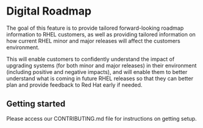 # Digital Roadmap

The goal of this feature is to provide tailored forward-looking roadmap information to RHEL customers, as well as providing tailored information on how current RHEL minor and major releases will affect the customers environment.

This will enable customers to confidently understand the impact of upgrading systems (for both minor and major releases) in their environment (including positive and negative impacts), and will enable them to better understand what is coming in future RHEL releases so that they can better plan and provide feedback to Red Hat early if needed.


## Getting started

Please access our CONTRIBUTING.md file for instructions on getting setup.



